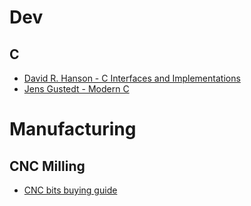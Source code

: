 # Dev

## C
- [David R. Hanson - C Interfaces and Implementations](http://www.r-5.org/files/books/computers/languages/c/mod/David_R_Hanson-C_Interfaces_and_Implementations-EN.pdf)
- [Jens Gustedt - Modern C](https://hal.inria.fr/hal-02383654/document)

# Manufacturing

## CNC Milling
- [CNC bits buying guide](https://s3.amazonaws.com/s3.image.smart/download/CNC_Bits_Buying_Guide-20201012.pdf)
